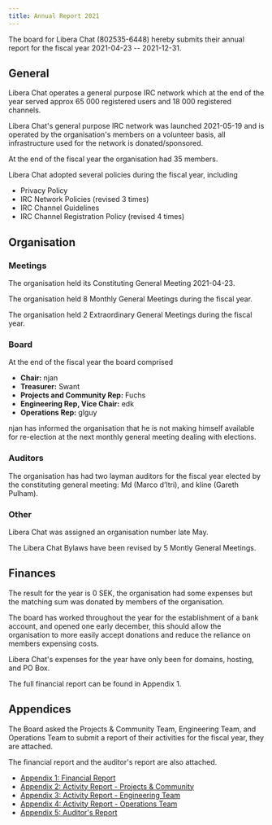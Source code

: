 ```yaml
---
title: Annual Report 2021
---
```


The board for Libera Chat (802535-6448) hereby submits their annual report
for the fiscal year 2021-04-23 -- 2021-12-31.

## General

Libera Chat operates a general purpose IRC network which at the end of the
year served approx 65 000 registered users and 18 000 registered channels.

Libera Chat's general purpose IRC network was launched 2021-05-19 and is
operated by the organisation's members on a volunteer basis, all
infrastructure used for the network is donated/sponsored.

At the end of the fiscal year the organisation had 35 members.

Libera Chat adopted several policies during the fiscal year, including

- Privacy Policy
- IRC Network Policies (revised 3 times)
- IRC Channel Guidelines
- IRC Channel Registration Policy (revised 4 times)

## Organisation

### Meetings

The organisation held its Constituting General Meeting 2021-04-23.

The organisation held 8 Monthly General Meetings during the fiscal year.

The organisation held 2 Extraordinary General Meetings during the fiscal year.

### Board

At the end of the fiscal year the board comprised

- **Chair:** njan
- **Treasurer:** Swant
- **Projects and Community Rep:** Fuchs
- **Engineering Rep, Vice Chair:** edk
- **Operations Rep:** glguy

njan has informed the organisation that he is not making himself available for
re-election at the next monthly general meeting dealing with elections.

### Auditors

The organisation has had two layman auditors for the fiscal year elected by
the constituting general meeting: Md (Marco d’Itri), and kline (Gareth Pulham).

### Other

Libera Chat was assigned an organisation number late May.

The Libera Chat Bylaws have been revised by 5 Montly General Meetings.

## Finances

The result for the year is 0 SEK, the organisation had some expenses but the
matching sum was donated by members of the organisation.

The board has worked throughout the year for the establishment of a bank
account, and opened one early december, this should allow the organisation
to more easily accept donations and reduce the reliance on members expensing
costs.

Libera Chat's expenses for the year have only been for domains, hosting, and
PO Box.

The full financial report can be found in Appendix 1.

## Appendices

The Board asked the Projects & Community Team, Engineering Team, and
Operations Team to submit a report of their activities for the fiscal year,
they are attached.

The financial report and the auditor's report are also attached.

- [Appendix 1: Financial Report](./a1-financial-report)
- [Appendix 2: Activity Report - Projects & Community](./a2-activity-report-pac)
- [Appendix 3: Activity Report - Engineering Team](./a3-activity-report-eng)
- [Appendix 4: Activity Report - Operations Team](./a4-activity-report-ops)
- [Appendix 5: Auditor's Report](./a5-auditors-report)
